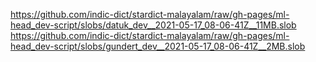 https://github.com/indic-dict/stardict-malayalam/raw/gh-pages/ml-head_dev-script/slobs/datuk_dev__2021-05-17_08-06-41Z__11MB.slob  
https://github.com/indic-dict/stardict-malayalam/raw/gh-pages/ml-head_dev-script/slobs/gundert_dev__2021-05-17_08-06-41Z__2MB.slob  
